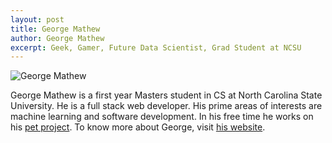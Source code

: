 ```yaml
---
layout: post
title: George Mathew
author: George Mathew
excerpt: Geek, Gamer, Future Data Scientist, Grad Student at NCSU
---
```


![George Mathew]({{site.url}}/img/george2.jpg)

George Mathew is a first year Masters student in CS at North Carolina State University. He is a full stack web developer. His prime areas of interests are machine learning and software development. In his free time he works on his [pet project](http://region.io). To know more about George, visit [his website](http://georgevmathew.com/).
